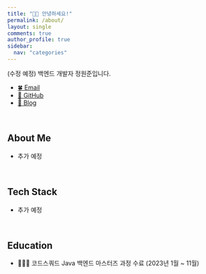 ```yaml
---
title: "🙇🏻 안녕하세요!"
permalink: /about/
layout: single
comments: true
author_profile: true
sidebar:
  nav: "categories"
---
```


(수정 예정) 백엔드 개발자 정원준입니다.

- <a href="mailto:coded1ary@icloud.com">🍀 Email
- <a href="https://github.com/won4885">🍖 GitHub</a>
- <a href="https://coded1ary.com">🍙 Blog</a>

<br>

## About Me

- 추가 예정

<br>

## Tech Stack

- 추가 예정

<br>

## Education

- 🧑🏻‍💻 코드스쿼드 Java 백엔드 마스터즈 과정 수료 (2023년 1월 ~ 11월)
